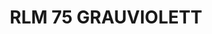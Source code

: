 ---
layout: product
title: "RLM 75 GRAUVIOLETT"
price: "300" 
desc: "Akrilna boja 17mL"
img_path: "/assets/img/A.MIG-0254.webp"
brand: "AMMO"
available: true
special_offer: false
new: false
soon: false
cat: "020000"
subcat: "020100"
subsubcat: "020101"
sifra: "A.MIG-0254"
popular: false
spec: false
---